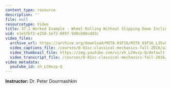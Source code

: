 ```yaml
---
content_type: resource
description: ''
file: null
resourcetype: Video
title: 37.2 Worked Example - Wheel Rolling Without Slipping Down Inclined Plane
uid: e1e5fbf2-e250-1e72-085f-9d0cb00cdd3c
video_files:
  archive_url: https://archive.org/download/MIT8.01F16/MIT8_01F16_L35v07_360p.mp4
  video_captions_file: /courses/8-01sc-classical-mechanics-fall-2016/a265daa307525072b964b513223733f9_xh_LCHvzp-Q.vtt
  video_thumbnail_file: https://img.youtube.com/vi/xh_LCHvzp-Q/default.jpg
  video_transcript_file: /courses/8-01sc-classical-mechanics-fall-2016/7bf5936f4cf5376e96e567b388575a18_xh_LCHvzp-Q.pdf
video_metadata:
  youtube_id: xh_LCHvzp-Q
---
```


**Instructor:** Dr. Peter Dourmashkin